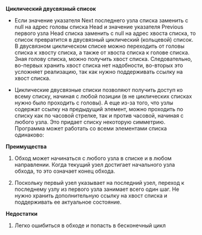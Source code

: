 **Циклический двусвязный список**

- Если значение указателя Next последнего узла списка заменить с null на адрес головы списка Head и значение указателя Previous первого узла Head списка заменить с null на адрес хвоста списка, 
то список превратится в двусвязный циклический (кольцевой) список. В двусвязном циклическом списке можно переходить от головы списка к хвосту списка, а также от хвоста списка к голове списка.
Зная голову списка, можно получить хвост списка. Следовательно, во-первых хранить хвост списка нет надобности, во-вторых это усложняет реализацию, так как нужно поддерживать ссылку на хвост списка.

- Циклические двусвязные списки позволяют получить доступ ко всему списку, начиная с любой позиции (в не циклических списках нужно было проходить с головы). А еще из-за того, что узлы содержат ссылку на предыдущий элемент, 
можно проходить по списку как по часовой стрелке, так и против часовой, начиная с любого узла. 
Это придает списку некоторую симметрию. Программа может работать со всеми элементами списка одинаково: 





**Преимущества**
1) Обход может начинаться с любого узла в списке и в любом направлении. Когда текущий узел достигает начального узла обхода, то это означает конец обхода.

2) Поскольку первый узел указывает на последний узел, переход к последнему узлу из первого узла занимает всего один шаг. Не нужно хранить дополнительную ссылку на хвост списка и поддерживать ее актуальное состояние.	 

**Недостатки**
1) Легко ошибиться в обходе и попасть в бесконечный цикл